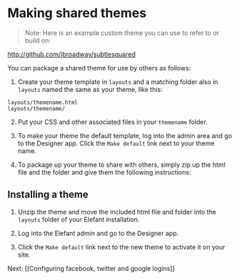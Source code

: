 # Making shared themes

> Note: Here is an example custom theme you can use to refer to or build on:

http://github.com/jbroadway/subtlesquared

You can package a shared theme for use by others as follows:

1. Create your theme template in `layouts` and a matching folder also in `layouts` named the same as your theme, like this:

~~~
layouts/themename.html
layouts/themename/
~~~

2. Put your CSS and other associated files in your `themename` folder.

3. To make your theme the default template, log into the admin area and go to the Designer app. Click the `Make default` link next to your theme name.

4. To package up your theme to share with others, simply zip up the html file and the folder and give them the following instructions:

## Installing a theme

1. Unzip the theme and move the included html file and folder into the `layouts` folder of your Elefant installation.

2. Log into the Elefant admin and go to the Designer app.

3. Click the `Make default` link next to the new theme to activate it on your site.

Next: [[Configuring facebook, twitter and google logins]]